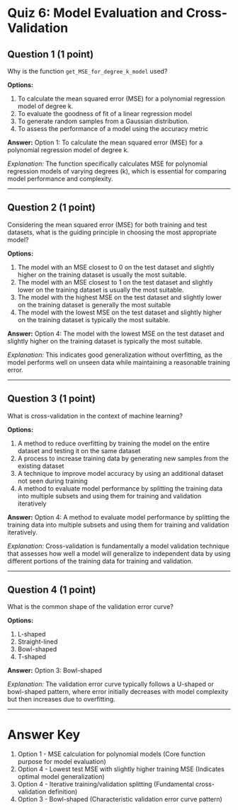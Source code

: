 # Quiz 6: Model Evaluation and Cross-Validation

## Question 1 (1 point)
Why is the function `get_MSE_for_degree_k_model` used?

**Options:**
1. To calculate the mean squared error (MSE) for a polynomial regression model of degree k.
2. To evaluate the goodness of fit of a linear regression model
3. To generate random samples from a Gaussian distribution.
4. To assess the performance of a model using the accuracy metric

**Answer:** Option 1: To calculate the mean squared error (MSE) for a polynomial regression model of degree k.

*Explanation:* The function specifically calculates MSE for polynomial regression models of varying degrees (k), which is essential for comparing model performance and complexity.

---

## Question 2 (1 point)
Considering the mean squared error (MSE) for both training and test datasets, what is the guiding principle in choosing the most appropriate model?

**Options:**
1. The model with an MSE closest to 0 on the test dataset and slightly higher on the training dataset is usually the most suitable.
2. The model with an MSE closest to 1 on the test dataset and slightly lower on the training dataset is usually the most suitable.
3. The model with the highest MSE on the test dataset and slightly lower on the training dataset is generally the most suitable
4. The model with the lowest MSE on the test dataset and slightly higher on the training dataset is typically the most suitable.

**Answer:** Option 4: The model with the lowest MSE on the test dataset and slightly higher on the training dataset is typically the most suitable.

*Explanation:* This indicates good generalization without overfitting, as the model performs well on unseen data while maintaining a reasonable training error.

---

## Question 3 (1 point)
What is cross-validation in the context of machine learning?

**Options:**
1. A method to reduce overfitting by training the model on the entire dataset and testing it on the same dataset
2. A process to increase training data by generating new samples from the existing dataset
3. A technique to improve model accuracy by using an additional dataset not seen during training
4. A method to evaluate model performance by splitting the training data into multiple subsets and using them for training and validation iteratively

**Answer:** Option 4: A method to evaluate model performance by splitting the training data into multiple subsets and using them for training and validation iteratively.

*Explanation:* Cross-validation is fundamentally a model validation technique that assesses how well a model will generalize to independent data by using different portions of the training data for training and validation.

---

## Question 4 (1 point)
What is the common shape of the validation error curve?

**Options:**
1. L-shaped
2. Straight-lined
3. Bowl-shaped
4. T-shaped

**Answer:** Option 3: Bowl-shaped

*Explanation:* The validation error curve typically follows a U-shaped or bowl-shaped pattern, where error initially decreases with model complexity but then increases due to overfitting.

---

# Answer Key
1. Option 1 - MSE calculation for polynomial models (Core function purpose for model evaluation)
2. Option 4 - Lowest test MSE with slightly higher training MSE (Indicates optimal model generalization)
3. Option 4 - Iterative training/validation splitting (Fundamental cross-validation definition)
4. Option 3 - Bowl-shaped (Characteristic validation error curve pattern)